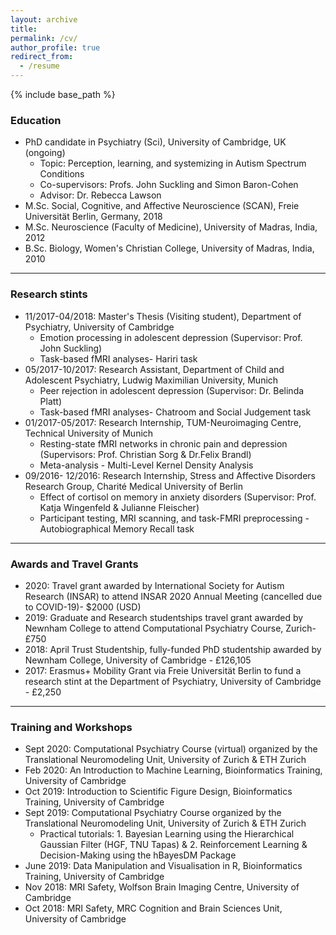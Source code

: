 ```yaml
---
layout: archive
title: 
permalink: /cv/
author_profile: true
redirect_from:
  - /resume
---
```


{% include base_path %}

### Education

* PhD candidate in Psychiatry (Sci), University of Cambridge, UK (ongoing)
  * Topic: Perception, learning, and systemizing in Autism Spectrum Conditions
  * Co-supervisors: Profs. John Suckling and Simon Baron-Cohen
  * Advisor: Dr. Rebecca Lawson
* M.Sc. Social, Cognitive, and Affective Neuroscience (SCAN), Freie Universität Berlin, Germany, 2018
* M.Sc. Neuroscience (Faculty of Medicine), University of Madras, India, 2012
* B.Sc. Biology, Women's Christian College, University of Madras, India, 2010


***

### Research stints

* 11/2017-04/2018: Master's Thesis (Visiting student), Department of Psychiatry,  University of Cambridge 
    * Emotion processing in adolescent depression (Supervisor: Prof. John Suckling)
    * Task-based fMRI analyses- Hariri task
* 05/2017-10/2017: Research Assistant, Department of Child and Adolescent Psychiatry, Ludwig Maximilian University, Munich
    * Peer rejection in adolescent depression (Supervisor: Dr. Belinda Platt)
    * Task-based fMRI analyses- Chatroom and Social Judgement task
* 01/2017-05/2017: Research Internship, TUM-Neuroimaging Centre, Technical University of Munich
    * Resting-state fMRI networks in chronic pain and depression (Supervisors: Prof. Christian Sorg & Dr.Felix Brandl)
    * Meta-analysis - Multi-Level Kernel Density Analysis
* 09/2016- 12/2016: Research Internship, Stress and Affective Disorders Research Group, Charité Medical University of Berlin
    * Effect of cortisol on memory in anxiety disorders (Supervisor: Prof. Katja Wingenfeld & Julianne Fleischer)
    * Participant testing, MRI scanning, and task-FMRI preprocessing - Autobiographical Memory Recall task


***

### Awards and Travel Grants

* 2020: Travel grant awarded by International Society for Autism Research (INSAR) to attend INSAR 2020 Annual Meeting (cancelled due to COVID-19)- $2000 (USD)
* 2019: Graduate and Research studentships travel grant awarded by Newnham College to attend Computational Psychiatry Course, Zurich- £750
* 2018: April Trust Studentship, fully-funded PhD studentship awarded by Newnham College, University of Cambridge - £126,105
* 2017: Erasmus+ Mobility Grant via Freie Universität Berlin to fund a research stint at the Department of Psychiatry, University of Cambridge - £2,250


***

### Training and Workshops

* Sept 2020: Computational Psychiatry Course (virtual) organized by the Translational Neuromodeling Unit, University of Zurich & ETH Zurich
* Feb 2020: An Introduction to Machine Learning, Bioinformatics Training, University of Cambridge
* Oct 2019: Introduction to Scientific Figure Design, Bioinformatics Training, University of Cambridge
* Sept 2019: Computational Psychiatry Course organized by the Translational Neuromodeling Unit, University of Zurich & ETH Zurich
  * Practical tutorials: 1. Bayesian Learning using the Hierarchical Gaussian Filter (HGF, TNU Tapas) & 2. Reinforcement Learning & Decision-Making using the hBayesDM Package
* June 2019: Data Manipulation and Visualisation in R, Bioinformatics Training, University of Cambridge
* Nov 2018: MRI Safety, Wolfson Brain Imaging Centre, University of Cambridge
* Oct 2018: MRI Safety, MRC Cognition and Brain Sciences Unit, University of Cambridge
